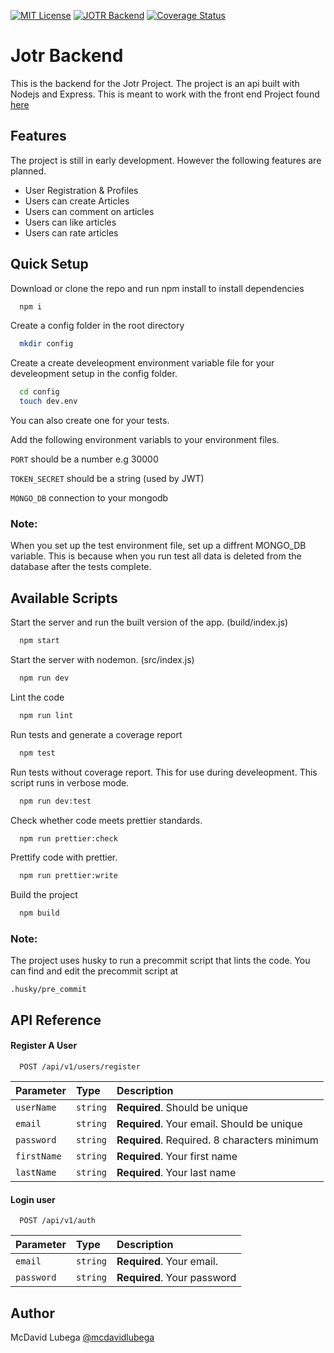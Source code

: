 [![MIT License](https://img.shields.io/badge/License-MIT-green.svg)](https://choosealicense.com/licenses/mit/) [![JOTR Backend](https://github.com/mcdavidlubega/jotr-backend/actions/workflows/jotr-backend.yml/badge.svg)](https://github.com/mcdavidlubega/jotr-backend/actions/workflows/jotr-backend.yml) [![Coverage Status](https://coveralls.io/repos/github/mcdavidlubega/jotr-backend/badge.svg?branch=main)](https://coveralls.io/github/mcdavidlubega/jotr-backend?branch=main)

# Jotr Backend

This is the backend for the Jotr Project. The project is an api built with Nodejs
and Express. This is meant to work with the front end Project found [here](https://github.com/mcdavidlubega/jotr-frontend)

## Features

The project is still in early development. However the following features are planned.

- User Registration & Profiles
- Users can create Articles
- Users can comment on articles
- Users can like articles
- Users can rate articles

## Quick Setup

Download or clone the repo and run npm install to install dependencies

```bash
  npm i

```

Create a config folder in the root directory

```bash
  mkdir config

```

Create a create develeopment environment variable file for your develeopment
setup in the config folder.

```bash
  cd config
  touch dev.env

```

You can also create one for your tests.

Add the following environment variabls to your environment files.

`PORT` should be a number e.g 30000

`TOKEN_SECRET` should be a string (used by JWT)

`MONGO_DB` connection to your mongodb

### Note:

When you set up the test environment file, set up a diffrent MONGO_DB variable.
This is because when you run test all data is deleted from the database after the tests complete.

## Available Scripts

Start the server and run the built version of the app.
(build/index.js)

```bash
  npm start
```

Start the server with nodemon.
(src/index.js)

```bash
  npm run dev
```

Lint the code

```bash
  npm run lint
```

Run tests and generate a coverage report

```bash
  npm test
```

Run tests without coverage report. This for use during develeopment. This script runs in verbose mode.

```bash
  npm run dev:test
```

Check whether code meets prettier standards.

```bash
  npm run prettier:check
```

Prettify code with prettier.

```bash
  npm run prettier:write
```

Build the project

```bash
  npm build
```

### Note:

The project uses husky to run a precommit script that lints the code.
You can find and edit the precommit script at

`.husky/pre_commit`

## API Reference

#### Register A User

```http
  POST /api/v1/users/register
```

| Parameter   | Type     | Description                                  |
| :---------- | :------- | :------------------------------------------- |
| `userName`  | `string` | **Required**. Should be unique               |
| `email`     | `string` | **Required**. Your email. Should be unique   |
| `password`  | `string` | **Required**. Required. 8 characters minimum |
| `firstName` | `string` | **Required**. Your first name                |
| `lastName`  | `string` | **Required**. Your last name                 |

#### Login user

```http
  POST /api/v1/auth
```

| Parameter  | Type     | Description                 |
| :--------- | :------- | :-------------------------- |
| `email`    | `string` | **Required**. Your email.   |
| `password` | `string` | **Required**. Your password |

## Author

McDavid Lubega
[@mcdavidlubega](https://www.github.com/mcdavidlubega)
